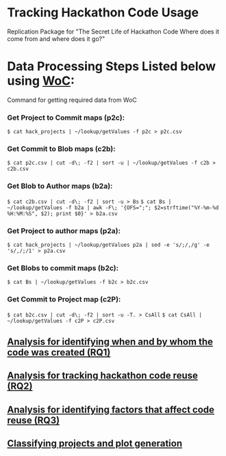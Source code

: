# Tracking Hackathon Code Usage
Replication Package for "The Secret Life of Hackathon Code Where does it come from and where does it go?"

# Data Processing Steps Listed below using [WoC](https://github.com/woc-hack/tutorial):

Command for getting required data from WoC

###  Get Project to Commit maps (p2c):
`$ cat hack_projects | ~/lookup/getValues -f p2c > p2c.csv`

###  Get Commit to Blob maps (c2b):
`$ cat p2c.csv | cut -d\; -f2 | sort -u | ~/lookup/getValues -f c2b > c2b.csv`

###  Get Blob to Author maps (b2a):
`$ cat c2b.csv | cut -d\; -f2 | sort -u > Bs`
`$ cat Bs | ~/lookup/getValues -f b2a | awk -F\; '{OFS=";"; $2=strftime("%Y-%m-%d %H:%M:%S", $2); print $0}' > b2a.csv`

###  Get Project to author maps (p2a):
`$ cat hack_projects | ~/lookup/getValues p2a | sed -e 's/;/,/g' -e 's/,/;/1' > p2a.csv`

### Get Blobs to commit maps (b2c):
`$ cat Bs | ~/lookup/getValues -f b2c > b2c.csv`

### Get Commit to Project map (c2P):
`$ cat b2c.csv | cut -d\; -f2 | sort -u -T. > CsAll`
`$ cat CsAll | ~/lookup/getValues -f c2P > c2P.csv`

## [Analysis for identifying when and by whom the code was created (RQ1)](./TrackCodeGeneration.ipynb)
## [Analysis for tracking hackathon code reuse (RQ2)](./TrackCodeUsage.ipynb)
## [Analysis for identifying factors that affect code reuse (RQ3)](./Influence_factors.ipynb)

## [Classifying projects and plot generation](./Project_classification_code_flow.ipynb)

